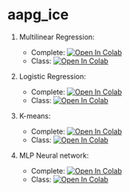 # aapg_ice


1) Multilinear Regression:
   - Complete: <a href="https://colab.research.google.com/github/paduapires/aapg_ice/blob/main/Multilinear_regression_complete.ipynb" target="_parent"><img src="https://colab.research.google.com/assets/colab-badge.svg" alt="Open In Colab"/></a>
   - Class: <a href="https://colab.research.google.com/github/paduapires/aapg_ice/blob/main/Multilinear_regression_class.ipynb" target="_parent"><img src="https://colab.research.google.com/assets/colab-badge.svg" alt="Open In Colab"/></a>

2) Logistic Regression:
   - Complete: <a href="https://colab.research.google.com/github/paduapires/aapg_ice/blob/main/Logistic_regression_1D_2D_complete.ipynb" target="_parent"><img src="https://colab.research.google.com/assets/colab-badge.svg" alt="Open In Colab"/></a>
   - Class: <a href="https://colab.research.google.com/github/paduapires/aapg_ice/blob/main/Logistic_regression_1D_2D_class.ipynb" target="_parent"><img src="https://colab.research.google.com/assets/colab-badge.svg" alt="Open In Colab"/></a>

3) K-means:
   - Complete: <a href="https://colab.research.google.com/github/paduapires/aapg_ice/blob/main/Kmeans_thin_section_complete.ipynb" target="_parent"><img src="https://colab.research.google.com/assets/colab-badge.svg" alt="Open In Colab"/></a>
   - Class: <a href="https://colab.research.google.com/github/paduapires/aapg_ice/blob/main/Kmeans_thin_section_class.ipynb" target="_parent"><img src="https://colab.research.google.com/assets/colab-badge.svg" alt="Open In Colab"/></a>

4) MLP Neural network:
   - Complete: <a href="https://colab.research.google.com/github/paduapires/aapg_ice/blob/main/numpy_MLP_complete.ipynb" target="_parent"><img src="https://colab.research.google.com/assets/colab-badge.svg" alt="Open In Colab"/></a>
   - Class: <a href="https://colab.research.google.com/github/paduapires/aapg_ice/blob/main/numpy_MLP_class.ipynb" target="_parent"><img src="https://colab.research.google.com/assets/colab-badge.svg" alt="Open In Colab"/></a>
